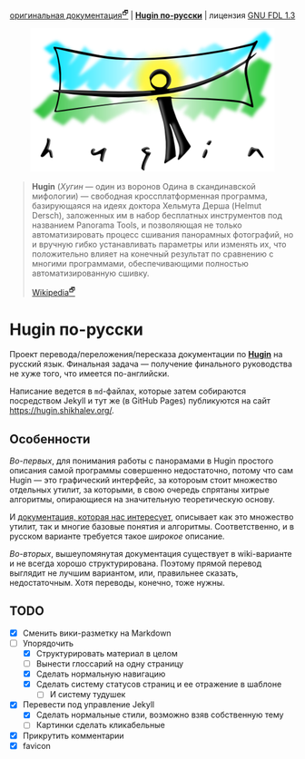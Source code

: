 <p align="center">
 <a href="https://wiki.panotools.org/Hugin">оригинальная документация<sup>🗗</sup></a> | <a href="https://hugin.shikhalev.org/"><b>Hugin по-русски</b></a> | лицензия <a href="LICENSE">GNU FDL 1.3</a></p>

<p align="center">
<img src="tr/img/hugin-logo.png">
</p>

> **Hugin** (*Хугин* — один из воронов Одина в скандинавской мифологии) —
> свободная кроссплатформенная программа, базирующаяся на идеях
> доктора Хельмута Дерша (Helmut Dersch), заложенных им в набор
> бесплатных инструментов под названием Panorama Tools, и позволяющая
> не только автоматизировать процесс сшивания панорамных фотографий,
> но и вручную гибко устанавливать параметры или изменять их, что
> положительно влияет на конечный результат по сравнению с многими
> программами, обеспечивающими полностью автоматизированную сшивку.
>
> [Wikipedia<sup>🗗</sup>](https://ru.wikipedia.org/wiki/Hugin)

# Hugin по-русски

Проект перевода/переложения/пересказа документации по **[Hugin][hugin]** на русский язык. Финальная задача — получение финального
руководства не хуже того, что имеется по-английски.

Написание ведется в `md`-файлах, которые затем собираются посредством Jekyll и тут же (в GitHub Pages) публикуются на сайт
<https://hugin.shikhalev.org/>.

## Особенности

*Во-первых*, для понимания работы с панорамами в Hugin простого описания самой программы совершенно недостаточно, потому что
сам Hugin — это графический интерфейс, за котороым стоит множество отдельных утилит, за которыми, в свою очередь спрятаны
хитрые алгоритмы, опирающиеся на значительную теоретическую основу.

И [документация, которая нас интересует][doc], описывает как это множество утилит, так и многие базовые понятия и алгоритмы.
Соответственно, и в русском варианте требуется такое *широкое* описание.

*Во-вторых*, вышеупомянутая документация существует в wiki-варианте и не всегда хорошо структурирована. Поэтому прямой перевод
выглядит не лучшим вариантом, или, правильнее сказать, недостаточным. Хотя переводы, конечно, тоже нужны.

## TODO

- [x] Сменить вики-разметку на Markdown
- [ ] Упорядочить
  - [x] Структурировать материал в целом
  - [ ] Вынести глоссарий на одну страницу
  - [x] Сделать нормальную навигацию
  - [x] Сделать систему статусов страниц и ее отражение в шаблоне
    - [ ] И систему тудушек
- [x] Перевести под управление Jekyll
  - [x] Сделать нормальные стили, возможно взяв собственную тему
  - [ ] Картинки сделать кликабельные
- [x] Прикрутить комментарии
- [x] favicon

[hugin]: https://wiki.panotools.org/Hugin
[doc]: https://wiki.panotools.org/Main_Page
